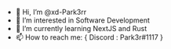 - 👋 Hi, I’m @xd-Park3rr
- 👀 I’m interested in Software Development
- 🌱 I’m currently learning NextJS and Rust
- 📫 How to reach me: {
       Discord : Park3r#1117
       }

<!---
xd-Park3rr/xd-Park3rr is a ✨ special ✨ repository because its `README.md` (this file) appears on your GitHub profile.
You can click the Preview link to take a look at your changes.
--->
